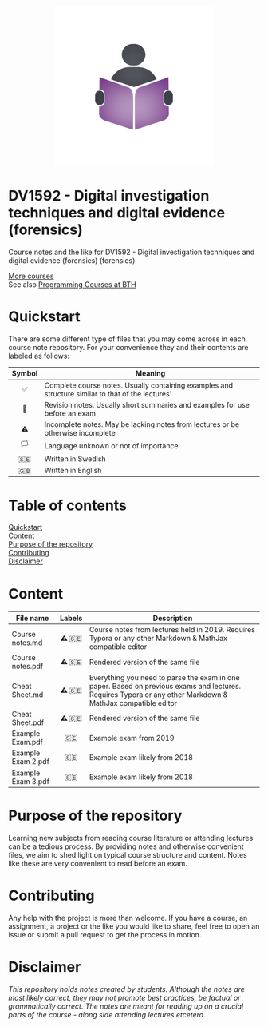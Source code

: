 <p align="center">
  <img alt="Logo" src="https://github.com/CourseNotesBTH/DV1592/raw/master/logo.png">
</p>

DV1592 - Digital investigation techniques and digital evidence (forensics)
======

Course notes and the like for DV1592 - Digital investigation techniques and digital evidence (forensics) (forensics)

[More courses](https://github.com/CourseNotesBTH) <br />
See also [Programming Courses at BTH](https://github.com/ProgrammingCoursesBTH)

# Quickstart
<a name="quickstart"></a>

There are some different type of files that you may come across in each course note repository. For your convenience they and their contents are labeled as follows:

| Symbol | Meaning |
| :----: | ------- |
| ✅  | Complete course notes. Usually containing examples and structure similar to that of the lectures' |
| 📝 | Revision notes. Usually short summaries and examples for use before an exam |
| ⚠️ | Incomplete notes. May be lacking notes from lectures or be otherwise incomplete |
| 🏳️ | Language unknown or not of importance |
| 🇸🇪 | Written in Swedish |
| 🇬🇧 | Written in English |

# Table of contents

[Quickstart](#quickstart)<br/>
[Content]("#content")<br />
[Purpose of the repository]("#purpose")<br />
[Contributing](#contributing)<br/>
[Disclaimer](#disclaimer)

# Content
<a name="content"></a>

| File name | Labels | Description |
| --------- | :----: | ----------- |
| Course notes.md | ⚠️  🇸🇪  | Course notes from lectures held in 2019. Requires Typora or any other Markdown & MathJax compatible editor |
| Course notes.pdf | ⚠️  🇸🇪  | Rendered version of the same file |
| Cheat Sheet.md | ⚠️ 🇸🇪 | Everything you need to parse the exam in one paper. Based on previous exams and lectures. Requires Typora or any other Markdown & MathJax compatible editor |
| Cheat Sheet.pdf | ⚠️ 🇸🇪 | Rendered version of the same file |
| Example Exam.pdf | 🇸🇪 | Example exam from 2019 |
| Example Exam 2.pdf | 🇸🇪 | Example exam likely from 2018 |
| Example Exam 3.pdf | 🇸🇪 | Example exam likely from 2018 |

# Purpose of the repository
<a name="purpose"></a>

Learning new subjects from reading course literature or attending lectures can be a tedious process. By providing notes and otherwise convenient files, we aim to shed light on typical course structure and content. Notes like these are very convenient to read before an exam.

# Contributing
<a name="contributing"></a>

Any help with the project is more than welcome. If you have a course, an assignment, a project or the like you would like to share, feel free to open an issue or submit a pull request to get the process in motion.

# Disclaimer
<a name="disclaimer"></a>

_This repository holds notes created by students. Although the notes are most likely correct, they may not promote best practices, be factual or grammatically correct. The notes are meant for reading up on a crucial parts of the course - along side attending lectures etcetera._
